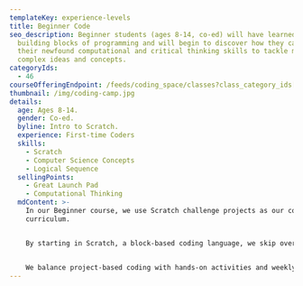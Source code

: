 ```yaml
---
templateKey: experience-levels
title: Beginner Code
seo_description: Beginner students (ages 8-14, co-ed) will have learned the
  building blocks of programming and will begin to discover how they can use
  their newfound computational and critical thinking skills to tackle more
  complex ideas and concepts.
categoryIds:
  - 46
courseOfferingEndpoint: /feeds/coding_space/classes?class_category_ids[]=46
thumbnail: /img/coding-camp.jpg
details:
  age: Ages 8-14.
  gender: Co-ed.
  byline: Intro to Scratch.
  experience: First-time Coders
  skills:
    - Scratch
    - Computer Science Concepts
    - Logical Sequence
  sellingPoints:
    - Great Launch Pad
    - Computational Thinking
  mdContent: >-
    In our Beginner course, we use Scratch challenge projects as our core
    curriculum.


    By starting in Scratch, a block-based coding language, we skip over the small syntactic details of text-based languages and cut directly to the difficult part of coding: formulating one’s ideas into a logical sequence of steps. Students can jump into this class with no prior programming knowledge and in just a few hours build an incredible understanding of core computer science concepts through building games and animations. As they progress through this course, they’ll continue to learn essential programming constructs and develop a computational thought process that will prepare them for more advanced material.


    We balance project-based coding with hands-on activities and weekly challenges that help students learn on and off-screen. During each class, students get a break from their screens and discover opportunities to create and explore all around them with activities such as: engineering challenges, science experiments, short story writing, and more.
---
```


